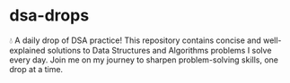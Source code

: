 # dsa-drops
💧 A daily drop of DSA practice! This repository contains concise and well-explained solutions to Data Structures and Algorithms problems I solve every day. Join me on my journey to sharpen problem-solving skills, one drop at a time.
